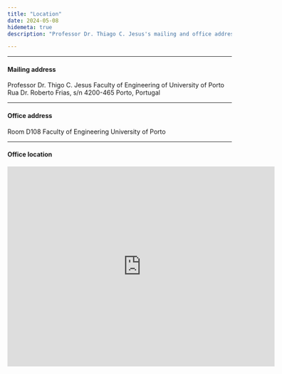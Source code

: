 ```yaml
---
title: "Location"
date: 2024-05-08
hidemeta: true
description: "Professor Dr. Thiago C. Jesus's mailing and office addresses at the Institute of Romance Philology."

---
```


---

#### Mailing address

Professor Dr. Thigo C. Jesus
Faculty of Engineering of University of Porto
Rua Dr. Roberto Frias, s/n
4200-465 Porto, Portugal

---

#### Office address

Room D108 
Faculty of Engineering
University of Porto 

---

#### Office location

<iframe src="https://www.google.com/maps/embed?pb=!1m14!1m8!1m3!1d6005.963577948582!2d-8.599821883763553!3d41.17856440414029!3m2!1i1024!2i768!4f13.1!3m3!1m2!1s0xd246441ccc7c1d7%3A0x4b2b47269e0e0a76!2sCentro%20de%20Inform%C3%A1tica%20Prof.%20Correia%20de%20Ara%C3%BAjo!5e0!3m2!1sen!2spt!4v1755294745198!5m2!1sen!2spt" width="600" height="450" style="border:0;" allowfullscreen="" loading="lazy" referrerpolicy="no-referrer-when-downgrade"></iframe>


